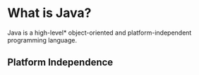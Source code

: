 # What is Java?
Java is a high-level* object-oriented and platform-independent programming language. 
## Platform Independence
